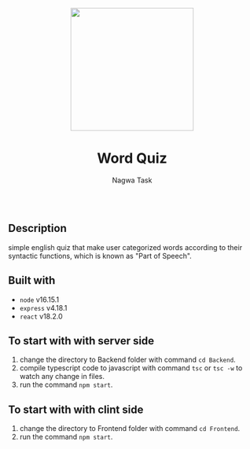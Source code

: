 <p align="center"><img src="https://i.ibb.co/vL6bzVb/logo.png" width=250></p>
<h1 align="center">Word Quiz</h1>
<p align="center">Nagwa Task</p>
<br><br>

## Description
simple english quiz that make user categorized words according to their syntactic functions, which is known as "Part of Speech".

## Built with
* `node` v16.15.1
* `express` v4.18.1
* `react` v18.2.0

## To start with with server side
1) change the directory to Backend folder with command `cd Backend`.
2) compile typescript code to javascript with command `tsc` or `tsc -w` to watch any change in files.
3) run the command `npm start`.

## To start with with clint side
1) change the directory to Frontend folder with command `cd Frontend`.
2) run the command `npm start`.